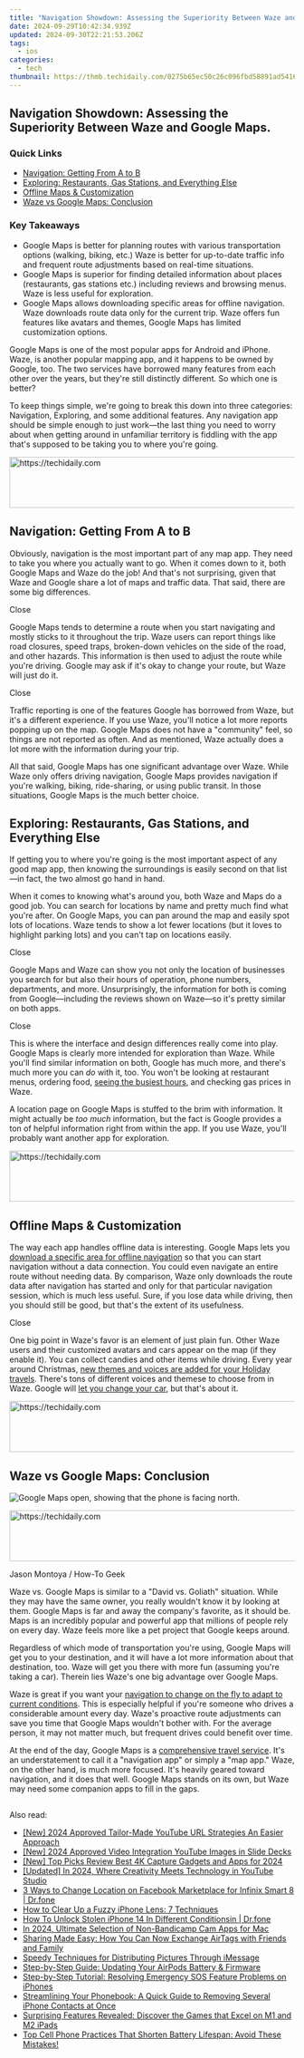 ```yaml
---
title: "Navigation Showdown: Assessing the Superiority Between Waze and Google Maps."
date: 2024-09-29T10:42:34.939Z
updated: 2024-09-30T22:21:53.206Z
tags:
  - ios
categories:
  - tech
thumbnail: https://thmb.techidaily.com/0275b65ec50c26c096fbd58891ad5416742f7595ba3ecd2f30cf7442df5bd214.png
---
```


## Navigation Showdown: Assessing the Superiority Between Waze and Google Maps.

### Quick Links

* [Navigation: Getting From A to B](https://change-location.techidaily.com/in-2024-what-pokemon-evolve-with-a-dawn-stone-for-xiaomi-redmi-note-12-5g-drfone-by-drfone-virtual-android/)
* [Exploring: Restaurants, Gas Stations, and Everything Else](https://desktop-recording.techidaily.com/updated-in-2024-navigating-the-nuances-of-ps4-live-gaming-recordings/)
* [Offline Maps & Customization](https://instagram-clips.techidaily.com/updated-elevating-visual-content-a-guide-to-adding-descriptions-on-instagram-for-2024/)
* [Waze vs Google Maps: Conclusion](https://some-techniques.techidaily.com/updated-expert-picks-for-drone-pilots-vr-eyewear/)

### Key Takeaways

* Google Maps is better for planning routes with various transportation options (walking, biking, etc.) Waze is better for up-to-date traffic info and frequent route adjustments based on real-time situations.
* Google Maps is superior for finding detailed information about places (restaurants, gas stations etc.) including reviews and browsing menus. Waze is less useful for exploration.
* Google Maps allows downloading specific areas for offline navigation. Waze downloads route data only for the current trip. Waze offers fun features like avatars and themes, Google Maps has limited customization options.

 Google Maps is one of the most popular apps for Android and iPhone. Waze, is another popular mapping app, and it happens to be owned by Google, too. The two services have borrowed many features from each other over the years, but they're still distinctly different. So which one is better?

 To keep things simple, we're going to break this down into three categories: Navigation, Exploring, and some additional features. Any navigation app should be simple enough to just work—the last thing you need to worry about when getting around in unfamiliar territory is fiddling with the app that's supposed to be taking you to where you're going.

<!-- affiliate ads begin -->
<a href="https://aligracehair.sjv.io/c/5597632/1997635/19272" target="_top" id="1997635">
  <img src="//a.impactradius-go.com/display-ad/19272-1997635" border="0" alt="https://techidaily.com" width="728" height="90"/>
</a>
<img height="0" width="0" src="https://aligracehair.sjv.io/i/5597632/1997635/19272" style="position:absolute;visibility:hidden;" border="0" />
<!-- affiliate ads end -->

##  Navigation: Getting From A to B

 Obviously, navigation is the most important part of any map app. They need to take you where you actually want to go. When it comes down to it, both Google Maps and Waze do the job! And that's not surprising, given that Waze and Google share a lot of maps and traffic data. That said, there are some big differences.

Close 

 Google Maps tends to determine a route when you start navigating and mostly sticks to it throughout the trip. Waze users can report things like road closures, speed traps, broken-down vehicles on the side of the road, and other hazards. This information is then used to adjust the route while you're driving. Google may ask if it's okay to change your route, but Waze will just do it.

Close 

 Traffic reporting is one of the features Google has borrowed from Waze, but it's a different experience. If you use Waze, you'll notice a lot more reports popping up on the map. Google Maps does not have a "community" feel, so things are not reported as often. And as mentioned, Waze actually does a lot more with the information during your trip.

 All that said, Google Maps has one significant advantage over Waze. While Waze only offers driving navigation, Google Maps provides navigation if you're walking, biking, ride-sharing, or using public transit. In those situations, Google Maps is the much better choice.

##  Exploring: Restaurants, Gas Stations, and Everything Else

 If getting you to where you're going is the most important aspect of any good map app, then knowing the surroundings is easily second on that list—in fact, the two almost go hand in hand.

 When it comes to knowing what's around you, both Waze and Maps do a good job. You can search for locations by name and pretty much find what you're after. On Google Maps, you can pan around the map and easily spot lots of locations. Waze tends to show a lot fewer locations (but it loves to highlight parking lots) and you can't tap on locations easily.

Close 

 Google Maps and Waze can show you not only the location of businesses you search for but also their hours of operation, phone numbers, departments, and more. Unsurprisingly, the information for both is coming from Google—including the reviews shown on Waze—so it's pretty similar on both apps.

Close 

 This is where the interface and design differences really come into play. Google Maps is clearly more intended for exploration than Waze. While you'll find similar information on both, Google has much more, and there's much more you can _do_ with it, too. You won't be looking at restaurant menus, ordering food, [seeing the busiest hours](https://screen-sharing-recording.techidaily.com/new-prime-hd-video-capture-ultimate-recorder-reviews-for-2024/), and checking gas prices in Waze.

 A location page on Google Maps is stuffed to the brim with information. It might actually be _too much_ information, but the fact is Google provides a ton of helpful information right from within the app. If you use Waze, you'll probably want another app for exploration. 

<!-- affiliate ads begin -->
<a href="https://aligracehair.sjv.io/c/5597632/2135405/19272" target="_top" id="2135405">
  <img src="//a.impactradius-go.com/display-ad/19272-2135405" border="0" alt="https://techidaily.com" width="728" height="90"/>
</a>
<img height="0" width="0" src="https://aligracehair.sjv.io/i/5597632/2135405/19272" style="position:absolute;visibility:hidden;" border="0" />
<!-- affiliate ads end -->

##  Offline Maps & Customization

 The way each app handles offline data is interesting. Google Maps lets you [download a specific area for offline navigation](https://extra-lessons.techidaily.com/comparing-vlc-and-mx-player/) so that you can start navigation without a data connection. You could even navigate an entire route without needing data. By comparison, Waze only downloads the route data after navigation has started and only for that particular navigation session, which is much less useful. Sure, if you lose data while driving, then you should still be good, but that's the extent of its usefulness.

Close 

 One big point in Waze's favor is an element of just plain fun. Other Waze users and their customized avatars and cars appear on the map (if they enable it). You can collect candies and other items while driving. Every year around Christmas, [new themes and voices are added for your Holiday travels](https://location-fake.techidaily.com/3utools-virtual-location-not-working-on-lava-blaze-curve-5g-fix-now-drfone-by-drfone-virtual-android/). There's tons of different voices and themese to choose from in Waze. Google will [let you change your car](https://screen-activity-recording.techidaily.com/new-free-tools-top-5-screen-recorder-apps-for-chrome-devices-for-2024/), but that's about it.

<!-- affiliate ads begin -->
<a href="https://aligracehair.sjv.io/c/5597632/2047411/19272" target="_top" id="2047411">
  <img src="//a.impactradius-go.com/display-ad/19272-2047411" border="0" alt="https://techidaily.com" width="728" height="90"/>
</a>
<img height="0" width="0" src="https://aligracehair.sjv.io/i/5597632/2047411/19272" style="position:absolute;visibility:hidden;" border="0" />
<!-- affiliate ads end -->

##  Waze vs Google Maps: Conclusion

![Google Maps open, showing that the phone is facing north.](https://static1.howtogeekimages.com/wordpress/wp-content/uploads/2024/01/52862135156_dbb68c75e2_o.jpg) 

<!-- affiliate ads begin -->
<a href="https://wigfever.sjv.io/c/5597632/2014854/22899" target="_top" id="2014854">
  <img src="//a.impactradius-go.com/display-ad/22899-2014854" border="0" alt="https://techidaily.com" width="728" height="90"/>
</a>
<img height="0" width="0" src="https://wigfever.sjv.io/i/5597632/2014854/22899" style="position:absolute;visibility:hidden;" border="0" />
<!-- affiliate ads end -->

Jason Montoya / How-To Geek  
  
 Waze vs. Google Maps is similar to a "David vs. Goliath" situation. While they may have the same owner, you really wouldn't know it by looking at them. Google Maps is far and away the company's favorite, as it should be. Maps is an incredibly popular and powerful app that millions of people rely on every day. Waze feels more like a pet project that Google keeps around.

 Regardless of which mode of transportation you're using, Google Maps will get you to your destination, and it will have a lot more information about that destination, too. Waze will get you there with more fun (assuming you're taking a car). Therein lies Waze's one big advantage over Google Maps.

 Waze is great if you want your [navigation to change on the fly to adapt to current conditions](https://phone-solutions.techidaily.com/in-2024-prank-your-friends-easy-ways-to-fake-and-share-google-maps-location-on-infinix-smart-8-drfone-by-drfone-virtual-android/). This is especially helpful if you're someone who drives a considerable amount every day. Waze's proactive route adjustments can save you time that Google Maps wouldn't bother with. For the average person, it may not matter much, but frequent drives could benefit over time.

 At the end of the day, Google Maps is a [comprehensive travel service](https://location-social.techidaily.com/how-to-detect-and-stop-mspy-from-spying-on-your-oppo-a1x-5g-drfone-by-drfone-virtual-android/). It's an understatement to call it a "navigation app" or simply a "map app." Waze, on the other hand, is much more focused. It's heavily geared toward navigation, and it does that well. Google Maps stands on its own, but Waze may need some companion apps to fill in the gaps.

##

<ins class="adsbygoogle"
     style="display:block"
     data-ad-format="autorelaxed"
     data-ad-client="ca-pub-7571918770474297"
     data-ad-slot="1223367746"></ins>

<ins class="adsbygoogle"
     style="display:block"
     data-ad-client="ca-pub-7571918770474297"
     data-ad-slot="8358498916"
     data-ad-format="auto"
     data-full-width-responsive="true"></ins>

<span class="atpl-alsoreadstyle">Also read:</span>
<div><ul>
<li><a href="https://youtube-docs.techidaily.com/024-approved-tailor-made-youtube-url-strategies-an-easier-approach/"><u>[New] 2024 Approved Tailor-Made YouTube URL Strategies An Easier Approach</u></a></li>
<li><a href="https://youtube-lab.techidaily.com/024-approved-video-integration-youtube-images-in-slide-decks/"><u>[New] 2024 Approved Video Integration YouTube Images in Slide Decks</u></a></li>
<li><a href="https://remote-screen-capture.techidaily.com/new-top-picks-review-best-4k-capture-gadgets-and-apps-for-2024/"><u>[New] Top Picks Review Best 4K Capture Gadgets and Apps for 2024</u></a></li>
<li><a href="https://youtube-data.techidaily.com/ed-in-2024-where-creativity-meets-technology-in-youtube-studio/"><u>[Updated] In 2024, Where Creativity Meets Technology in YouTube Studio</u></a></li>
<li><a href="https://location-fake.techidaily.com/3-ways-to-change-location-on-facebook-marketplace-for-infinix-smart-8-drfone-by-drfone-virtual-android/"><u>3 Ways to Change Location on Facebook Marketplace for Infinix Smart 8 | Dr.fone</u></a></li>
<li><a href="https://fox-that.techidaily.com/how-to-clear-up-a-fuzzy-iphone-lens-7-techniques/"><u>How to Clear Up a Fuzzy iPhone Lens: 7 Techniques</u></a></li>
<li><a href="https://iphone-unlock.techidaily.com/how-to-unlock-stolen-iphone-14-in-different-conditionsin-drfone-by-drfone-ios/"><u>How To Unlock Stolen iPhone 14 In Different Conditionsin | Dr.fone</u></a></li>
<li><a href="https://screen-mirroring-recording.techidaily.com/in-2024-ultimate-selection-of-non-bandicamp-cam-apps-for-mac/"><u>In 2024, Ultimate Selection of Non-Bandicamp Cam Apps for Mac</u></a></li>
<li><a href="https://os-tips.techidaily.com/sharing-made-easy-how-you-can-now-exchange-airtags-with-friends-and-family/"><u>Sharing Made Easy: How You Can Now Exchange AirTags with Friends and Family</u></a></li>
<li><a href="https://os-tips.techidaily.com/speedy-techniques-for-distributing-pictures-through-imessage/"><u>Speedy Techniques for Distributing Pictures Through iMessage</u></a></li>
<li><a href="https://os-tips.techidaily.com/step-by-step-guide-updating-your-airpods-battery-and-firmware/"><u>Step-by-Step Guide: Updating Your AirPods Battery & Firmware</u></a></li>
<li><a href="https://os-tips.techidaily.com/step-by-step-tutorial-resolving-emergency-sos-feature-problems-on-iphones/"><u>Step-by-Step Tutorial: Resolving Emergency SOS Feature Problems on iPhones</u></a></li>
<li><a href="https://os-tips.techidaily.com/streamlining-your-phonebook-a-quick-guide-to-removing-several-iphone-contacts-at-once/"><u>Streamlining Your Phonebook: A Quick Guide to Removing Several iPhone Contacts at Once</u></a></li>
<li><a href="https://os-tips.techidaily.com/surprising-features-revealed-discover-the-games-that-excel-on-m1-and-m2-ipads/"><u>Surprising Features Revealed: Discover the Games that Excel on M1 and M2 iPads</u></a></li>
<li><a href="https://os-tips.techidaily.com/top-cell-phone-practices-that-shorten-battery-lifespan-avoid-these-mistakes/"><u>Top Cell Phone Practices That Shorten Battery Lifespan: Avoid These Mistakes!</u></a></li>
</ul></div>

